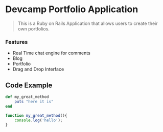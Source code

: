 # Devcamp Portfolio Application

> This is a Ruby on Rails Application that allows users to create their own portfolios.

### Features

- Real Time chat engine for comments
- Blog
- Portfolio
- Drag and Drop Interface

## Code Example
```ruby
def my_great_method
    puts "here it is"
end
```
```javascript
function my_great_method(){
    console.log('hello');
}
```